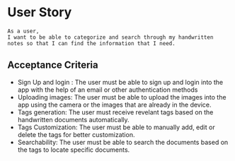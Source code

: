 # User Story 

```
As a user,
I want to be able to categorize and search through my handwritten notes so that I can find the information that I need.
```
## Acceptance Criteria 
- Sign Up and login : The user must be able to sign up and login into the app with the help of an email or other authentication methods
- Uploading images: The user must be able to upload the images into the app using the camera or the images that are already in the device.
- Tags generation: The user must receive revelant tags based on the handwritten documents automatically.
- Tags Customization: The user must be able to manually add, edit or delete the tags for better customization. 
- Searchability: The user must be able to search the documents based on the tags to locate specific documents.  